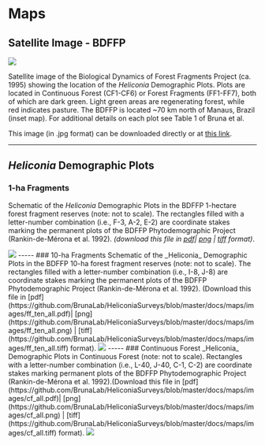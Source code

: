 Maps
================
## Satellite Image - BDFFP


<img src="https://github.com/BrunaLab/HeliconiaSurveys/blob/master/docs/maps/images/bdffpsat.jpg"/>

Satellite image of the Biological Dynamics of Forest Fragments Project (ca. 1995) showing the location of the _Heliconia_ Demographic Plots. Plots are located in Continuous Forest (CF1-CF6) or Forest Fragments (FF1-FF7), both of which are dark green. Light green areas are regenerating forest, while red indicates pasture. The BDFFP is located ~70 km north of Manaus, Brazil (inset map). For additional details on each plot see Table 1 of Bruna et al.

This image (in .jpg format) can be downloaded directly or at [this link](https://github.com/BrunaLab/HeliconiaSurveys/blob/master/docs/maps/images/bdffpsat.jpg).

-----
## _Heliconia_ Demographic Plots  

### 1-ha Fragments

Schematic of the _Heliconia_ Demographic Plots in the BDFFP 1-hectare forest fragment reserves (note: not to scale). The rectangles filled with a letter-number combination (i.e., F-3, A-2, E-2) are coordinate stakes marking the permanent plots of the BDFFP Phytodemographic Project (Rankin-de-Mérona et al. 1992). _(download this file in [pdf](https://github.com/BrunaLab/HeliconiaSurveys/blob/master/docs/maps/images/ff_one_all.pdf)| [png](https://github.com/BrunaLab/HeliconiaSurveys/blob/master/docs/maps/images/ff_one_all.png) | [tiff](https://github.com/BrunaLab/HeliconiaSurveys/blob/master/docs/maps/images/ff_one_all.tiff) format)_.

<img src="https://github.com/BrunaLab/HeliconiaSurveys/blob/master/docs/maps/images/ff_one_all.png"/>
-----  
### 10-ha Fragments
Schematic of the _Heliconia_ Demographic Plots in the BDFFP 10-ha forest fragment reserves (note: not to scale). The rectangles filled with a letter-number combination (i.e., I-8, J-8) are coordinate stakes marking the permanent plots of the BDFFP Phytodemographic Project (Rankin-de-Mérona et al. 1992). (Download this file in [pdf](https://github.com/BrunaLab/HeliconiaSurveys/blob/master/docs/maps/images/ff_ten_all.pdf)| [png](https://github.com/BrunaLab/HeliconiaSurveys/blob/master/docs/maps/images/ff_ten_all.png) | [tiff](https://github.com/BrunaLab/HeliconiaSurveys/blob/master/docs/maps/images/ff_ten_all.tiff) format).

<img src="https://github.com/BrunaLab/HeliconiaSurveys/blob/master/docs/maps/images/ff_ten_all.png"/>
-----  
### Continuous Forest
_Heliconia_ Demographic Plots in Continuous Forest (note: not to scale). Rectangles with a letter-number combination (i.e., L-40, J-40, C-1, C-2) are coordinate stakes marking permanent plots of the BDFFP Phytodemographic Project (Rankin-de-Mérona et al. 1992).(Download this file in [pdf](https://github.com/BrunaLab/HeliconiaSurveys/blob/master/docs/maps/images/cf_all.pdf)| [png](https://github.com/BrunaLab/HeliconiaSurveys/blob/master/docs/maps/images/cf_all.png) | [tiff](https://github.com/BrunaLab/HeliconiaSurveys/blob/master/docs/maps/images/cf_all.tiff) format).

<img src="https://github.com/BrunaLab/HeliconiaSurveys/blob/master/docs/maps/images/cf_all.png"/>

